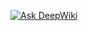 [![Ask DeepWiki](https://deepwiki.com/badge.svg)](https://deepwiki.com/Bigboss25-k22/AI-Short-Video-Creator)
